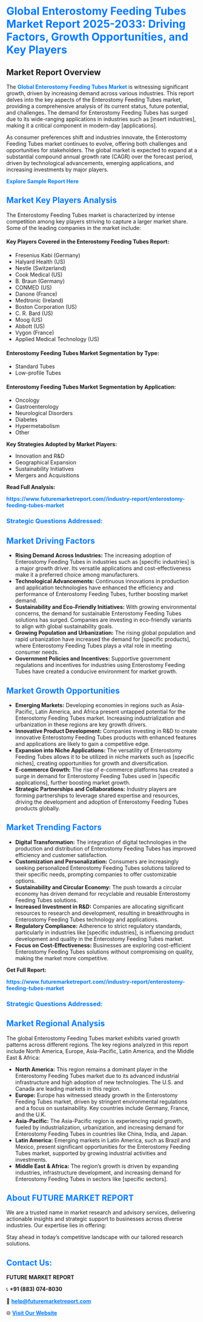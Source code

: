 <h1 style="color: #007BFF;">Global Enterostomy Feeding Tubes Market Report 2025-2033: Driving Factors, Growth Opportunities, and Key Players</h1>

<section id="overview">
<h2>Market Report Overview</h2>
<p>The <a href="https://www.futuremarketreport.com//industry-report/enterostomy-feeding-tubes-market" style="color: #007BFF; text-decoration: none;"><strong>Global Enterostomy Feeding Tubes Market</strong></a> is witnessing significant growth, driven by increasing demand across various industries. This report delves into the key aspects of the Enterostomy Feeding Tubes market, providing a comprehensive analysis of its current status, future potential, and challenges. The demand for Enterostomy Feeding Tubes has surged due to its wide-ranging applications in industries such as [insert industries], making it a critical component in modern-day [applications].</p>
<p>As consumer preferences shift and industries innovate, the Enterostomy Feeding Tubes market continues to evolve, offering both challenges and opportunities for stakeholders. The global market is expected to expand at a substantial compound annual growth rate (CAGR) over the forecast period, driven by technological advancements, emerging applications, and increasing investments by major players.</p>
</section>

<section id="overview">
<p><a href="https://www.futuremarketreport.com//request-sample/reportId=54025" style="color: #007BFF; text-decoration: none;"><strong>Explore Sample Report Here</strong></a></p>
</section>

<section id="key-players">
<h2 style="color: #007BFF;">Market Key Players Analysis</h2>
<p>The Enterostomy Feeding Tubes market is characterized by intense competition among key players striving to capture a larger market share. Some of the leading companies in the market include:</p>
<h4>Key Players Covered in the Enterostomy Feeding Tubes Report:</h4>
<ul><li>Fresenius Kabi (Germany)</li><li>Halyard Health (US)</li><li>Nestle (Switzerland)</li><li>Cook Medical (US)</li><li>B. Braun (Germany)</li><li>CONMED (US)</li><li>Danone (France)</li><li>Medtronic (Ireland)</li><li>Boston Corporation (US)</li><li>C. R. Bard (US)</li><li>Moog (US)</li><li>Abbott (US)</li><li>Vygon (France)</li><li>Applied Medical Technology (US)</li></ul>
<h4>Enterostomy Feeding Tubes Market Segmentation by Type:</h4>
<ul><li>Standard Tubes</li><li>Low-profile Tubes</li></ul>

<h4>Enterostomy Feeding Tubes Market Segmentation by Application:</h4>
<ul><li>Oncology</li><li>Gastroenterology</li><li>Neurological Disorders</li><li>Diabetes</li><li>Hypermetabolism</li><li>Other</li></ul>
<p><strong>Key Strategies Adopted by Market Players:</strong></p>
<ul>
<li>Innovation and R&D</li>
<li>Geographical Expansion</li>
<li>Sustainability Initiatives</li>
<li>Mergers and Acquisitions</li>
</ul>
</section>

<section>
<p><strong>Read Full Analysis: </strong></p><a href="https://www.futuremarketreport.com//industry-report/enterostomy-feeding-tubes-market" style="color: #007BFF; text-decoration: none;"><strong>https://www.futuremarketreport.com//industry-report/enterostomy-feeding-tubes-market</strong></a>
<h3 style="color: #007BFF;">Strategic Questions Addressed:</h3>
</section>

<section id="driving-factors">
<h2 style="color: #007BFF;">Market Driving Factors</h2>
<ul>
<li><strong>Rising Demand Across Industries:</strong> The increasing adoption of Enterostomy Feeding Tubes in industries such as [specific industries] is a major growth driver. Its versatile applications and cost-effectiveness make it a preferred choice among manufacturers.</li>
<li><strong>Technological Advancements:</strong> Continuous innovations in production and application technologies have enhanced the efficiency and performance of Enterostomy Feeding Tubes, further boosting market demand.</li>
<li><strong>Sustainability and Eco-Friendly Initiatives:</strong> With growing environmental concerns, the demand for sustainable Enterostomy Feeding Tubes solutions has surged. Companies are investing in eco-friendly variants to align with global sustainability goals.</li>
<li><strong>Growing Population and Urbanization:</strong> The rising global population and rapid urbanization have increased the demand for [specific products], where Enterostomy Feeding Tubes plays a vital role in meeting consumer needs.</li>
<li><strong>Government Policies and Incentives:</strong> Supportive government regulations and incentives for industries using Enterostomy Feeding Tubes have created a conducive environment for market growth.</li>
</ul>
</section>

<section id="growth-opportunities">
<h2 style="color: #007BFF;">Market Growth Opportunities</h2>
<ul>
<li><strong>Emerging Markets:</strong> Developing economies in regions such as Asia-Pacific, Latin America, and Africa present untapped potential for the Enterostomy Feeding Tubes market. Increasing industrialization and urbanization in these regions are key growth drivers.</li>
<li><strong>Innovative Product Development:</strong> Companies investing in R&D to create innovative Enterostomy Feeding Tubes products with enhanced features and applications are likely to gain a competitive edge.</li>
<li><strong>Expansion into Niche Applications:</strong> The versatility of Enterostomy Feeding Tubes allows it to be utilized in niche markets such as [specific niches], creating opportunities for growth and diversification.</li>
<li><strong>E-commerce Growth:</strong> The rise of e-commerce platforms has created a surge in demand for Enterostomy Feeding Tubes used in [specific applications], further boosting market growth.</li>
<li><strong>Strategic Partnerships and Collaborations:</strong> Industry players are forming partnerships to leverage shared expertise and resources, driving the development and adoption of Enterostomy Feeding Tubes products globally.</li>
</ul>
</section>

<section id="trending-factors">
<h2 style="color: #007BFF;">Market Trending Factors</h2>
<ul>
<li><strong>Digital Transformation:</strong> The integration of digital technologies in the production and distribution of Enterostomy Feeding Tubes has improved efficiency and customer satisfaction.</li>
<li><strong>Customization and Personalization:</strong> Consumers are increasingly seeking personalized Enterostomy Feeding Tubes solutions tailored to their specific needs, prompting companies to offer customizable options.</li>
<li><strong>Sustainability and Circular Economy:</strong> The push towards a circular economy has driven demand for recyclable and reusable Enterostomy Feeding Tubes solutions.</li>
<li><strong>Increased Investment in R&D:</strong> Companies are allocating significant resources to research and development, resulting in breakthroughs in Enterostomy Feeding Tubes technology and applications.</li>
<li><strong>Regulatory Compliance:</strong> Adherence to strict regulatory standards, particularly in industries like [specific industries], is influencing product development and quality in the Enterostomy Feeding Tubes market.</li>
<li><strong>Focus on Cost-Effectiveness:</strong> Businesses are exploring cost-efficient Enterostomy Feeding Tubes solutions without compromising on quality, making the market more competitive.</li>
</ul>
</section>

<section>
<p><strong>Get Full Report: </strong></p><a href="https://www.futuremarketreport.com//industry-report/enterostomy-feeding-tubes-market" style="color: #007BFF; text-decoration: none;"><strong>https://www.futuremarketreport.com//industry-report/enterostomy-feeding-tubes-market</strong></a>
<h3 style="color: #007BFF;">Strategic Questions Addressed:</h3>
</section>


<section id="regional-analysis">
<h2 style="color: #007BFF;">Market Regional Analysis</h2>
<p>The global Enterostomy Feeding Tubes market exhibits varied growth patterns across different regions. The key regions analyzed in this report include North America, Europe, Asia-Pacific, Latin America, and the Middle East & Africa:</p>
<ul>
<li><strong>North America:</strong> This region remains a dominant player in the Enterostomy Feeding Tubes market due to its advanced industrial infrastructure and high adoption of new technologies. The U.S. and Canada are leading markets in this region.</li>
<li><strong>Europe:</strong> Europe has witnessed steady growth in the Enterostomy Feeding Tubes market, driven by stringent environmental regulations and a focus on sustainability. Key countries include Germany, France, and the U.K.</li>
<li><strong>Asia-Pacific:</strong> The Asia-Pacific region is experiencing rapid growth, fueled by industrialization, urbanization, and increasing demand for Enterostomy Feeding Tubes in countries like China, India, and Japan.</li>
<li><strong>Latin America:</strong> Emerging markets in Latin America, such as Brazil and Mexico, present significant opportunities for the Enterostomy Feeding Tubes market, supported by growing industrial activities and investments.</li>
<li><strong>Middle East & Africa:</strong> The region’s growth is driven by expanding industries, infrastructure development, and increasing demand for Enterostomy Feeding Tubes in sectors like [specific sectors].</li>
</ul>
</section>

<footer>
<h2 style="color: #007BFF;">About FUTURE MARKET REPORT</h2>
<p>We are a trusted name in market research and advisory services, delivering actionable insights and strategic support to businesses across diverse industries. Our expertise lies in offering:</p>

<p>Stay ahead in today’s competitive landscape with our tailored research solutions.</p>

<h2 style="color: #007BFF;">Contact Us:</h2>
<p><strong>FUTURE MARKET REPORT</strong></p>
<p>📞 <strong>+91 (883) 074-8030</strong></p>
<p>📧 <strong><a href="mailto:help@futuremarketreport.com" style="color: #007BFF;">help@futuremarketreport.com</a></strong></p>
<p>🌐 <strong><a href="https://www.futuremarketreport.com/" style="color: #007BFF;">Visit Our Website</a></strong></p>
</footer>